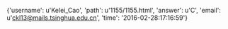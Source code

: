 {'username': u'Kelei_Cao', 'path': u'1155/1155.html', 'answer': u'C', 'email': u'ckl13@mails.tsinghua.edu.cn', 'time': '2016-02-28:17:16:59'}